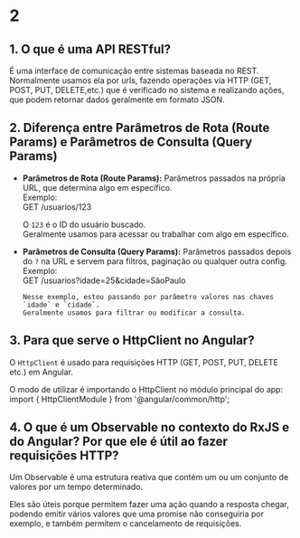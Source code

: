 # 2

## 1. O que é uma API RESTful?
É uma interface de comunicação entre sistemas baseada no REST. Normalmente usamos ela por urls, fazendo operações via HTTP (GET, POST, PUT, DELETE,etc.) que é verificado no sistema e realizando ações, que podem retornar dados geralmente em formato JSON.

## 2. Diferença entre Parâmetros de Rota (Route Params) e Parâmetros de Consulta (Query Params)

- **Parâmetros de Rota (Route Params):**
  Parâmetros passados na própria URL, que determina algo em específico.  
  Exemplo:  
    GET /usuarios/123

    O `123` é o ID do usuário buscado.  
    Geralmente usamos para acessar ou trabalhar com algo em específico.

- **Parâmetros de Consulta (Query Params):**
    Parâmetros passados depois do `?` na URL e servem para filtros, paginação ou qualquer outra config.  
    Exemplo:  
      GET /usuarios?idade=25&cidade=SãoPaulo

      Nesse exemplo, estou passando por parâmetro valores nas chaves `idade` e `cidade`.  
      Geralmente usamos para filtrar ou modificar a consulta.

## 3. Para que serve o HttpClient no Angular?
O `HttpClient` é usado para requisições HTTP (GET, POST, PUT, DELETE etc.) em Angular. 

O modo de utilizar é importando o HttpClient no módulo principal do app: 
import { HttpClientModule } from '@angular/common/http';

## 4. O que é um Observable no contexto do RxJS e do Angular? Por que ele é útil ao fazer requisições HTTP?

Um Observable é uma estrutura reativa que contém um ou um conjunto de valores por um tempo determinado.

Eles são úteis porque permitem fazer uma ação quando a resposta chegar, podendo emitir vários valores que uma promise não conseguiria por exemplo, e também permitem o cancelamento de requisições.